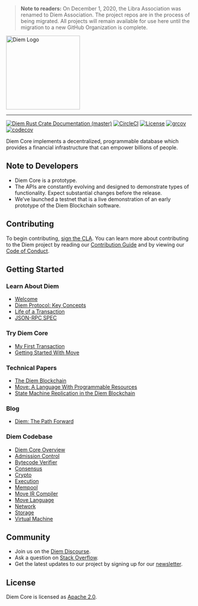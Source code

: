 > **Note to readers:** On December 1, 2020, the Libra Association was renamed to Diem Association. The project repos are in the process of being migrated. All projects will remain available for use here until the migration to a new GitHub Organization is complete.

<a href="https://developers.diem.com">
	<img width="200" src="./.assets/diem.png" alt="Diem Logo" />
</a>

---

[![Diem Rust Crate Documentation (master)](https://img.shields.io/badge/docs-master-59f)](https://developers.diem.com/docs/rustdocs/)
[![CircleCI](https://circleci.com/gh/diem/diem.svg?style=shield)](https://circleci.com/gh/diem/diem)
[![License](https://img.shields.io/badge/license-Apache-green.svg)](LICENSE)
[![grcov](https://img.shields.io/badge/Coverage-grcov-green)](https://ci-artifacts.diem.com/coverage/unit-coverage/latest/index.html)
[![codecov](https://codecov.io/gh/diem/diem/branch/master/graph/badge.svg)](https://codecov.io/gh/diem/diem)

Diem Core implements a decentralized, programmable database which provides a financial infrastructure that can empower billions of people.

## Note to Developers
* Diem Core is a prototype.
* The APIs are constantly evolving and designed to demonstrate types of functionality. Expect substantial changes before the release.
* We’ve launched a testnet that is a live demonstration of an early prototype of the Diem Blockchain software.

## Contributing

To begin contributing, [sign the CLA](https://diem.com/en-US/cla-sign/). You can learn more about contributing to the Diem project by reading our [Contribution Guide](https://developers.diem.com/docs/community/contributing) and by viewing our [Code of Conduct](https://developers.diem.com/docs/policies/code-of-conduct).

## Getting Started

### Learn About Diem
* [Welcome](https://developers.diem.com/docs/welcome-to-diem)
* [Diem Protocol: Key Concepts](https://developers.diem.com/docs/core/diem-protocol)
* [Life of a Transaction](https://developers.diem.com/docs/core/life-of-a-transaction)
* [JSON-RPC SPEC](json-rpc/json-rpc-spec.md)

### Try Diem Core
* [My First Transaction](https://developers.diem.com/docs/core/my-first-transaction)
* [Getting Started With Move](https://developers.diem.com/docs/move/overview)

### Technical Papers
* [The Diem Blockchain](https://developers.diem.com/docs/technical-papers/the-diem-blockchain-paper)
* [Move: A Language With Programmable Resources](https://developers.diem.com/docs/technical-papers/move-paper)
* [State Machine Replication in the Diem Blockchain](https://developers.diem.com/docs/technical-papers/state-machine-replication-paper)

### Blog
* [Diem: The Path Forward](https://developers.diem.com/blog/2019/06/18/the-path-forward/)

### Diem Codebase

* [Diem Core Overview](https://developers.diem.com/docs/core/diem-core-overview)
* [Admission Control](https://developers.diem.com/docs/crates/admission-control)
* [Bytecode Verifier](https://developers.diem.com/docs/crates/bytecode-verifier)
* [Consensus](https://developers.diem.com/docs/crates/consensus)
* [Crypto](https://developers.diem.com/docs/crates/crypto)
* [Execution](https://developers.diem.com/docs/crates/executor)
* [Mempool](https://developers.diem.com/docs/crates/mempool)
* [Move IR Compiler](https://developers.diem.com/docs/crates/ir-to-bytecode)
* [Move Language](https://developers.diem.com/docs/crates/move-language)
* [Network](https://developers.diem.com/docs/crates/network)
* [Storage](https://developers.diem.com/docs/crates/storage)
* [Virtual Machine](https://developers.diem.com/docs/crates/vm)


## Community

* Join us on the [Diem Discourse](https://community.diem.com).
* Ask a question on [Stack Overflow](https://stackoverflow.com/questions/tagged/diem).
* Get the latest updates to our project by signing up for our [newsletter](https://developers.diem.com/newsletter_form).

## License

Diem Core is licensed as [Apache 2.0](https://github.com/diem/diem/blob/master/LICENSE).
